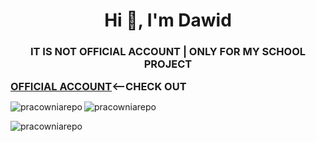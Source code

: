 <h1 align="center">Hi 👋, I'm Dawid</h1>
<h3 align="center">IT IS NOT OFFICIAL ACCOUNT <B>|</B> ONLY FOR MY SCHOOL PROJECT</h3>

<h3  style=" display: inline;"><a href="https://github.com/DarkSpine433" target="blank">OFFICIAL ACCOUNT</a><--CHECK OUT</h3>

<p><img align="left" src="https://github-readme-stats.vercel.app/api/top-langs?username=pracowniarepo&show_icons=true&locale=en&layout=compact" alt="pracowniarepo" /></p>

<p><img align="center" src="https://github-readme-streak-stats.herokuapp.com/?user=pracowniarepo&" alt="pracowniarepo" /></p>
  
<p align="left"> <img src="https://komarev.com/ghpvc/?username=pracowniarepo&label=Profile%20views&color=0e75b6&style=flat" alt="pracowniarepo" /> </p>

